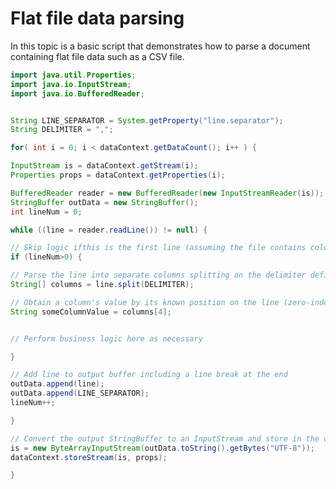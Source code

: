 # Flat file data parsing

<head>
  <meta name="guidename" content="Integration"/>
  <meta name="context" content="GUID-e87904cb-6610-49d2-9b73-6ad5fc58b092"/>
</head>


In this topic is a basic script that demonstrates how to parse a document containing flat file data such as a CSV file.

```java
import java.util.Properties;
import java.io.InputStream;
import java.io.BufferedReader;


String LINE_SEPARATOR = System.getProperty("line.separator");
String DELIMITER = ",";

for( int i = 0; i < dataContext.getDataCount(); i++ ) {

InputStream is = dataContext.getStream(i);
Properties props = dataContext.getProperties(i);

BufferedReader reader = new BufferedReader(new InputStreamReader(is));
StringBuffer outData = new StringBuffer();
int lineNum = 0;

while ((line = reader.readLine()) != null) {

// Skip logic ifthis is the first line (assuming the file contains column headers
if (lineNum>0) {

// Parse the line into separate columns splitting on the delimiter defined above
String[] columns = line.split(DELIMITER);

// Obtain a column's value by its known position on the line (zero-indexed)
String someColumnValue = columns[4];


// Perform business logic here as necessary

}

// Add line to output buffer including a line break at the end
outData.append(line);
outData.append(LINE_SEPARATOR);
lineNum++;

}

// Convert the output StringBuffer to an InputStream and store in the dataContext
is = new ByteArrayInputStream(outData.toString().getBytes("UTF-8"));
dataContext.storeStream(is, props);

}
```
